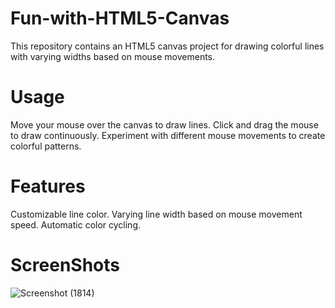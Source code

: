 # Fun-with-HTML5-Canvas
This repository contains an HTML5 canvas project for drawing colorful lines with varying widths based on mouse movements.

# Usage
Move your mouse over the canvas to draw lines. Click and drag the mouse to draw continuously. Experiment with different mouse movements to create colorful patterns.

# Features
Customizable line color.
Varying line width based on mouse movement speed.
Automatic color cycling.

# ScreenShots

![Screenshot (1814)](https://github.com/Abhishek895965/Fun-with-HTML5-Canvas/assets/132393553/d649dc62-cf5f-4d43-a075-797bd1e5ad00)

